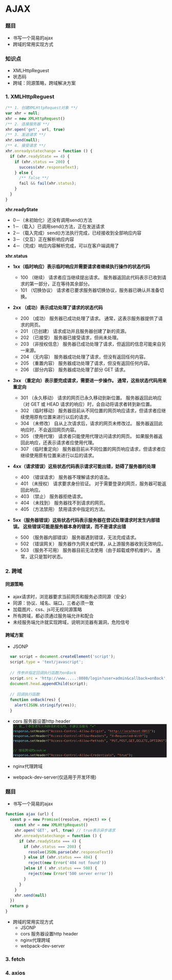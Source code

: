 # AJAX

### 题目
- 书写一个简易的ajax
- 跨域的常用实现方式
  
### 知识点
- XMLHttpReguest
- 状态码
- 跨域：同源策略，跨域解决方案

### 1. XMLHttpReguest
```js
/** 1. 创建XMLHttpRequest对象 **/
var xhr = null;
xhr = new XMLHttpRequest()
/** 2. 连接服务器 **/
xhr.open('get', url, true)
/** 3. 发送请求 **/
xhr.send(null);
/** 4. 接受请求 **/
xhr.onreadystatechange = function () {
  if (xhr.readyState == 4) {
    if (xhr.status == 200) {
      success(xhr.responseText);
    } else {
      /** false **/
      fail && fail(xhr.status);
    }
  }
}
```

**xhr.readyState**
- 0－（未初始化）还没有调用send()方法
- 1－（载入）已调用send()方法，正在发送请求
- 2－（载入完成）send()方法执行完成，已经接收到全部响应内容
- 3－（交互）正在解析响应内容
- 4－（完成）响应内容解析完成，可以在客户端调用了
  
**xhr.status**

- **1xx（临时响应）表示临时响应并需要请求者继续执行操作的状态代码**
  - 100   （继续） 请求者应当继续提出请求。 服务器返回此代码表示已收到请求的第一部分，正在等待其余部分。 
  - 101   （切换协议） 请求者已要求服务器切换协议，服务器已确认并准备切换。

- **2xx （成功）表示成功处理了请求的状态代码**
   - 200   （成功）  服务器已成功处理了请求。 通常，这表示服务器提供了请求的网页。
   - 201   （已创建）  请求成功并且服务器创建了新的资源。
   - 202   （已接受）  服务器已接受请求，但尚未处理。
   - 203   （非授权信息）  服务器已成功处理了请求，但返回的信息可能来自另一来源。
   - 204   （无内容）  服务器成功处理了请求，但没有返回任何内容。
   - 205   （重置内容） 服务器成功处理了请求，但没有返回任何内容。
   - 206   （部分内容）  服务器成功处理了部分 GET 请求。

- **3xx （重定向）表示要完成请求，需要进一步操作。 通常，这些状态代码用来重定向**
   - 301   （永久移动）  请求的网页已永久移动到新位置。 服务器返回此响应（对 GET 或 HEAD 请求的响应）时，会自动将请求者转到新位置。
   - 302   （临时移动）  服务器目前从不同位置的网页响应请求，但请求者应继续使用原有位置来进行以后的请求。
   - 304   （未修改） 自从上次请求后，请求的网页未修改过。 服务器返回此响应时，不会返回网页内容。
   - 305   （使用代理） 请求者只能使用代理访问请求的网页。 如果服务器返回此响应，还表示请求者应使用代理。
   - 307   （临时重定向）  服务器目前从不同位置的网页响应请求，但请求者应继续使用原有位置来进行以后的请求。

- **4xx（请求错误）这些状态代码表示请求可能出错，妨碍了服务器的处理**
   - 400   （错误请求） 服务器不理解请求的语法。
   - 401   （未授权） 请求要求身份验证。 对于需要登录的网页，服务器可能返回此响应。
   - 403   （禁止） 服务器拒绝请求。
   - 404   （未找到） 服务器找不到请求的网页。
   - 405   （方法禁用） 禁用请求中指定的方法。

- **5xx（服务器错误）这些状态代码表示服务器在尝试处理请求时发生内部错误。 这些错误可能是服务器本身的错误，而不是请求出错**
   - 500   （服务器内部错误）  服务器遇到错误，无法完成请求。
   - 502   （错误网关） 服务器作为网关或代理，从上游服务器收到无效响应。
   - 503   （服务不可用） 服务器目前无法使用（由于超载或停机维护）。 通常，这只是暂时状态。


### 2. 跨域

#### 同源策略
- ajax请求时，浏览器要求当前网页和服务必须同源（安全）
- 同源：协议、域名、端口，三者必须一致
- 加载图片、css、js可无视同源策略
- 所有跨域，都必须通过服务端允许和配合
- 未经服务端允许就实现跨域，说明浏览器有漏洞，危险信号

#### 跨域方案
- JSONP
```js
  var script = document.createElement('script');
  script.type = 'text/javascript';

  // 传参并指定回调执行函数为onBack
  script.src = 'http://www.....:8080/login?user=admin&callback=onBack';
  document.head.appendChild(script);

  // 回调执行函数
  function onBack(res) {
    alert(JSON.stringify(res));
  }
```
- cors 服务器设置http header
![服务器设置http header](./imgs/js/跨域响应头设置.png)

- nginx代理跨域
- webpack-dev-server(仅适用于开发环境)

### 题目
- 书写一个简易的ajax
```js
function ajax (url) {
  const p = new Promise((resolve, reject) => {
    const xhr = new XMLHttpRequest()
    xhr.open('GET', url, true) // true表示异步请求
    xhr.onreadystatechange = function () {
      if (xhr.readyState === 4) {
        if (xhr.status === 200) {
          resolve(JSON.parse(xhr.responseText))
        } else if (xhr.status === 404) {
          reject(new Error('404 not found'))
        }else if ( xhr.status === 500) {
          reject(new Error('500 server error'))
        }
      }
    }
    xhr.send(null)
  })
  return p
}
```
- 跨域的常用实现方式
   - JSONP
   - cors 服务器设置http header
   - nginx代理跨域
   - webpack-dev-server


### 3. fetch
### 4. axios